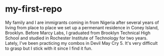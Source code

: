 # my-first-repo
My family and I are immigrants coming in from Nigeria after several years of living from place to place we set up a permenant residence in Coney Island, Brooklyn. 
Before Marcy Labs, I graduated from Brooklyn Technical High School and studied in Rochester Institute of Technology for two years. Lately, I've been practicing my combos in Devil May Cry 5. It's very difficult to grasp but I stick with it since I find it fun.
